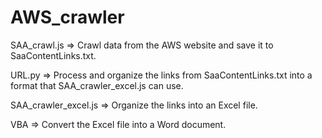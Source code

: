 # AWS_crawler

SAA_crawl.js =>
Crawl data from the AWS website and save it to SaaContentLinks.txt.

URL.py =>
Process and organize the links from SaaContentLinks.txt into a format that SAA_crawler_excel.js can use.

SAA_crawler_excel.js =>
Organize the links into an Excel file.

VBA =>
Convert the Excel file into a Word document.
